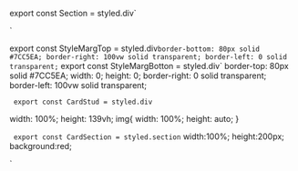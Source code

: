 
export const Section = styled.div`
    
`

export const StyleMargTop = styled.div`
    border-bottom: 80px solid  #7CC5EA;
    border-right: 100vw solid transparent;
    border-left: 0 solid transparent;
`
export const StyleMargBotton = styled.div`
    border-top: 80px solid  #7CC5EA;
    width: 0;
    height: 0;
    border-right: 0 solid transparent;
    border-left: 100vw  solid transparent;

`
export const CardStud = styled.div`


width: 100%;
  height: 139vh;
  img{ width: 100%; height: auto;
}


`
export const CardSection = styled.section`
width:100%;
height:200px;
background:red;

  



`
